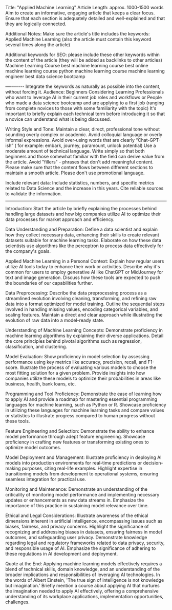 Title: "Applied Machine Learning"
Article Length: approx. 1000-1500 words
Aim to create an informative, engaging article that keeps a clear focus.
Ensure that each section is adequately detailed and well-explained and that they are logically connected.

Additional Notes:
Make sure the article's title includes the keywords: Applied Machine Learning (also the article must contain this keyword several times along the article)

Additional keywords for SEO: please include these other keywords within the content of the article (they will be added as backlinks to other articles)
Machine Learning Course
best machine learning course
best online machine learning course 
python machine learning course 
machine learning engineer 
best data science bootcamp

—-------
Integrate the keywords as naturally as possible into the content, without forcing it.
Audience: Beginners Considering Learning Professionals who want to leverage AI in their current job roles and workflows or People who made a data science bootcamp and are applying to a first job
(ranging from complete novices to those with some familiarity with the topic) It's important to briefly explain each technical term before introducing it so that a novice can understand what is being discussed.

Writing Style and Tone:
Maintain a clear, direct, professional tone without sounding overly complex or academic.
Avoid colloquial language or overly informal expressions.
Avoid over-using words that are clearly “Chat-GPT-ish” ( for example: embark, journey, paramount, unlock potential)
Use a moderate amount of technical language. Write simply so that both beginners and those somewhat familiar with the field can derive value from the article.
Avoid "fillers" - phrases that don't add meaningful content.
Please make sure that the content flows between different sections to maintain a smooth article.
Please don't use promotional language.

Include relevant data:
Include statistics, numbers, and specific metrics related to Data Science and the increase in this years.
Cite reliable sources to validate the information.

---

Introduction:
Start the article by briefly explaining the processes behind handling large datasets and how big companies utilize AI to optimize their data processes for market approach and efficiency.

Data Understanding and Preparation:
Define a data scientist and explain how they collect necessary data, enhancing their skills to create relevant datasets suitable for machine learning tasks. Elaborate on how these data scientists use algorithms like the perceptron to process data effectively for the company's goals.

Applied Machine Learning in a Personal Context:
Explain how regular users utilize AI tools today to enhance their work or activities. Describe why it's common for users to employ generative AI like ChatGPT or MidJourney for text and image generation. Discuss how these tools are expected to push the boundaries of our capabilities further.

Data Preprocessing:
Describe the data preprocessing process as a streamlined evolution involving cleaning, transforming, and refining raw data into a format optimized for model training. Outline the sequential steps involved in handling missing values, encoding categorical variables, and scaling features. Maintain a direct and clear approach while illustrating the evolution of raw data into a model-ready state.

Understanding of Machine Learning Concepts:
Demonstrate proficiency in machine learning algorithms by explaining their diverse applications. Detail the core principles behind pivotal algorithms such as regression, classification, and clustering.

Model Evaluation:
Show proficiency in model selection by assessing performance using key metrics like accuracy, precision, recall, and F1-score. Illustrate the process of evaluating various models to choose the most fitting solution for a given problem. Provide insights into how companies utilize these models to optimize their probabilities in areas like business, health, bank loans, etc.

Programming and Tool Proficiency:
Demonstrate the ease of learning how to apply AI and provide a roadmap for mastering essential programming languages for machine learning, such as Python or R. Showcase proficiency in utilizing these languages for machine learning tasks and compare values or statistics to illustrate progress compared to human progress without these tools.

Feature Engineering and Selection:
Demonstrate the ability to enhance model performance through adept feature engineering. Showcase proficiency in crafting new features or transforming existing ones to optimize model outcomes.

Model Deployment and Management:
Illustrate proficiency in deploying AI models into production environments for real-time predictions or decision-making purposes, citing real-life examples. Highlight expertise in transitioning models from development to operational systems, ensuring seamless integration for practical use.

Monitoring and Maintenance:
Demonstrate an understanding of the criticality of monitoring model performance and implementing necessary updates or enhancements as new data streams in. Emphasize the importance of this practice in sustaining model relevance over time.

Ethical and Legal Considerations:
Illustrate awareness of the ethical dimensions inherent in artificial intelligence, encompassing issues such as biases, fairness, and privacy concerns. Highlight the significance of recognizing and addressing biases in datasets, ensuring fairness in model outcomes, and safeguarding user privacy. Demonstrate knowledge regarding legal and regulatory frameworks related to data privacy, security, and responsible usage of AI. Emphasize the significance of adhering to these regulations in AI development and deployment.

Quote at the End:
Applying machine learning models effectively requires a blend of technical skills, domain knowledge, and an understanding of the broader implications and responsibilities of leveraging AI technologies. In the words of Albert Einstein, 'The true sign of intelligence is not knowledge but imagination.' Briefly mention a course about applying AI that nurtures the imagination needed to apply AI effectively, offering a comprehensive understanding of its workplace applications, implementation opportunities, challenges.
